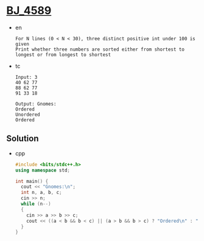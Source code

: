 # [BJ_4589](https://www.acmicpc.net/problem/4589)

* en

  ```en
  For N lines (0 < N < 30), three distinct positive int under 100 is given
  Print whether three numbers are sorted either from shortest to longest or from longest to shortest
  ```

* tc

  ```tc
  Input: 3
  40 62 77
  88 62 77
  91 33 18

  Output: Gnomes:
  Ordered
  Unordered
  Ordered
  ```

## Solution

* cpp

  ```cpp
  #include <bits/stdc++.h>
  using namespace std;

  int main() {
    cout << "Gnomes:\n";
    int n, a, b, c;
    cin >> n;
    while (n--)
    {
      cin >> a >> b >> c;
      cout << ((a < b && b < c) || (a > b && b > c) ? "Ordered\n" : "Unordered\n");
    }
  }
  ```
